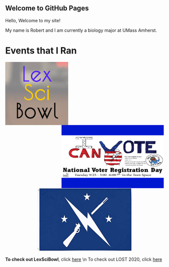 ## Welcome to GitHub Pages

Hello, Welcome to my site!

My name is Robert and I am currently a biology major at UMass Amherst. 

# **Events that I Ran**

<img align="left" width="200" height="200" src="images/download.jpg">
<img align="right" width="325" height="200" src="images/42576125_1930907450299167_5192399058936791040_n.png">

<p align="center">
  <img width="300" height="200" src="images/71TCuDobhEL.__AC_SY300_QL70_ML2_.jpg">
</p>

**To check out LexSciBowl**, click [here](https://lexscibowl.org/)
\n
To check out LOST 2020, click [here](https://sites.google.com/lexingtonma.org/lost/home?authuser=1) 

